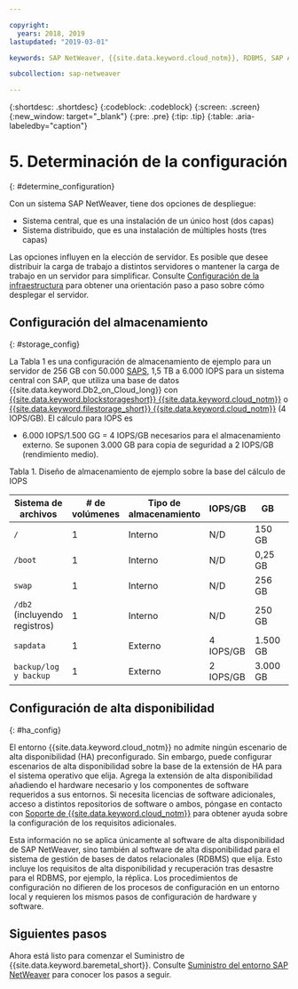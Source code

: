 ```yaml
---

copyright:
  years: 2018, 2019
lastupdated: "2019-03-01"

keywords: SAP NetWeaver, {{site.data.keyword.cloud_notm}}, RDBMS, SAP Application Performance Standards, SAPS, SAP Certified, database

subcollection: sap-netweaver

---
```


{:shortdesc: .shortdesc}
{:codeblock: .codeblock}
{:screen: .screen}
{:new_window: target="_blank"}
{:pre: .pre}
{:tip: .tip}
{:table: .aria-labeledby="caption"}


# 5. Determinación de la configuración
{: #determine_configuration}

Con un sistema SAP NetWeaver, tiene dos opciones de despliegue:
  * Sistema central, que es una instalación de un único host (dos capas)
  * Sistema distribuido, que es una instalación de múltiples hosts (tres capas)

Las opciones influyen en la elección de servidor. Es posible que desee distribuir la carga de trabajo a distintos servidores o mantener la carga de trabajo en un servidor para simplificar. Consulte [Configuración de la infraestructura](/docs/infrastructure/sap-netweaver?topic=sap-netweaver-set_up_infrastructure#set_up_infrastructure) para obtener una orientación paso a paso sobre cómo desplegar el servidor.

## Configuración del almacenamiento
{: #storage_config}

La Tabla 1 es una configuración de almacenamiento de ejemplo para un servidor de 256 GB con 50.000 [SAPS](/docs/infrastructure/sap-netweaver?topic=sap-netweaver-size_the_server#size_the_server), 1,5 TB a 6.000 IOPS para un sistema central con SAP, que utiliza una base de datos {{site.data.keyword.Db2_on_Cloud_long}} con [{{site.data.keyword.blockstorageshort}} {{site.data.keyword.cloud_notm}}](/docs/infrastructure/BlockStorage?topic=BlockStorage-GettingStarted#GettingStarted) o [{{site.data.keyword.filestorage_short}} {{site.data.keyword.cloud_notm}}](/docs/infrastructure/FileStorage?topic=FileStorage-GettingStarted#GettingStarted) (4 IOPS/GB). El cálculo para IOPS es

  * 6.000 IOPS/1.500 GG = 4 IOPS/GB necesarios para el almacenamiento externo. Se suponen 3.000 GB para copia de seguridad a 2 IOPS/GB (rendimiento medio).

Tabla 1. Diseño de almacenamiento de ejemplo sobre la base del cálculo de IOPS

| Sistema de archivos | # de volúmenes | Tipo de almacenamiento | IOPS/GB | GB | Núm. IOPS |
| --- | --- | --- | --- | --- | --- |
| `/` | 1 | Interno | N/D | 150 GB | N/D |
| `/boot` | 1 | Interno | N/D | 0,25 GB | N/D |
| `swap` | 1 | Interno | N/D | 256 GB | N/D |
| `/db2` (incluyendo registros) | 1 | Interno | N/D | 250 GB | N/D |
| `sapdata` | 1 | Externo | 4 IOPS/GB | 1.500 GB | 6.000 IOPS |
| `backup/log y backup` | 1 | Externo | 2 IOPS/GB | 3.000 GB | 6.000 IOPS |

## Configuración de alta disponibilidad
{: #ha_config}

El entorno {{site.data.keyword.cloud_notm}} no admite ningún escenario de alta disponibilidad (HA) preconfigurado. Sin embargo, puede configurar escenarios de alta disponibilidad sobre la base de la extensión de HA para el sistema operativo que elija. Agrega la extensión de alta disponibilidad añadiendo el hardware necesario y los componentes de software requeridos a sus entornos. Si necesita licencias de software adicionales, acceso a distintos repositorios de software o ambos, póngase en contacto con [Soporte de {{site.data.keyword.cloud_notm}}](/docs/get-support?topic=get-support-getting-customer-support#getting-customer-support) para obtener ayuda sobre la configuración de los requisitos adicionales.

Esta información no se aplica únicamente al software de alta disponibilidad de SAP NetWeaver, sino también al software de alta disponibilidad para el sistema de gestión de bases de datos relacionales (RDBMS) que elija. Esto incluye los requisitos de alta disponibilidad y recuperación tras desastre para el RDBMS, por ejemplo, la réplica. Los procedimientos de configuración no difieren de los procesos de configuración en un entorno local y requieren los mismos pasos de configuración de hardware y software.

## Siguientes pasos

Ahora está listo para comenzar el Suministro de {{site.data.keyword.baremetal_short}}. Consulte [Suministro del entorno SAP NetWeaver](/docs/infrastructure/sap-netweaver?topic=sap-netweaver-provision_environment#provision_environment) para conocer los pasos a seguir.
